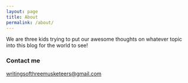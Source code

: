```yaml
---
layout: page
title: About
permalink: /about/
---
```


We are three kids trying to put our awesome thoughts on whatever topic into this blog for the world to see!




### Contact me

[writingsofthreemusketeers@gmail.com](mailto:writingsofthreemusketeers@gmail.com)
